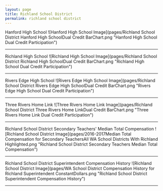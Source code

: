 ```yaml
---
layout: page
title: Richland School District
permalink: richland school district
---
```



Hanford High School
![Hanford High School Image](pages/Richland School District Hanford High SchoolDual Credit BarChart.png "Hanford High School Dual Credit Participation")

___

Richland High School
![Richland High School Image](pages/Richland School District Richland High SchoolDual Credit BarChart.png "Richland High School Dual Credit Participation")

___

Rivers Edge High School
![Rivers Edge High School Image](pages/Richland School District Rivers Edge High SchoolDual Credit BarChart.png "Rivers Edge High School Dual Credit Participation")

___

Three Rivers Home Link
![Three Rivers Home Link Image](pages/Richland School District Three Rivers Home LinkDual Credit BarChart.png "Three Rivers Home Link Dual Credit Participation")

___

Richland School District Secondary Teachers' Median Total Compensation
![Richland School District Image](pages/2016-2017Median Total Compensation for Secondary TeachersAll WA School Districts With Richland Highlighted.png "Richland School District Secondary Teachers Median Total Compensation")

___

Richland School District Superintendent Compensation History
![Richland School District Image](pages/WA School District Compensation History for Richland Superintendent ConstantDollars.png "Richland School District Superintendent Compensation History")

___


